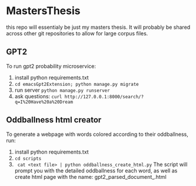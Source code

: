 # MastersThesis
this repo will essentialy be just my masters thesis. It will probably be shared across other git repositories to allow for large corpus files.

## GPT2
To run gpt2 probability microservice:
 1. install python requirements.txt
 2. ``` cd emacsGpt2Extension; python manage.py migrate ```
 3. run server ``` python manage.py runserver ```
 4. ask questions: ``` curl http://127.0.0.1:8000/search/?q=I%20Have%20a%20Dream ```

## Oddballness html creator
To generate a webpage with words colored according to their oddballness, run:
 1. install python requirements.txt
 2. ```cd scripts```
 3. ``` cat <text file> | python oddballness_create_html.py```
 The script will prompt you with the detailed oddballness for each word, as well as create html page with the name: gpt2_parsed_document_<timestamp>.html
